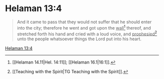 # Helaman 13:4

> And it came to pass that they would not suffer that he should enter into the city; therefore he went and got upon the <u>wall</u>[^a] thereof, and stretched forth his hand and cried with a loud voice, and <u>prophesied</u>[^b] unto the people whatsoever things the Lord put into his heart.

[Helaman 13:4](https://www.churchofjesuschrist.org/study/scriptures/bofm/hel/13?lang=eng&id=p4#p4)


[^a]: [[Helaman 14.11|Hel. 14:11]]; [[Helaman 16.1|16:1]].  
[^b]: [[Teaching with the Spirit|TG Teaching with the Spirit]].  
